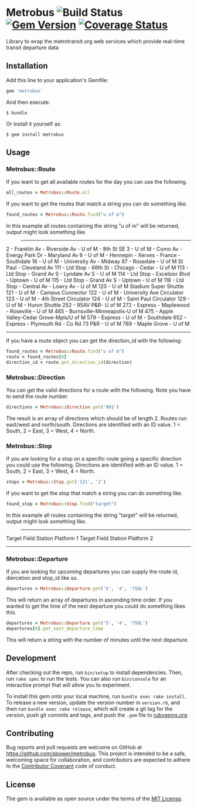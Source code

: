 # Metrobus ![Build Status](https://api.travis-ci.org/sbower/metrobus.svg) [![Gem Version](https://badge.fury.io/rb/metrobus.svg)](https://badge.fury.io/rb/metrobus) [![Coverage Status](https://coveralls.io/repos/github/sbower/metrobus/badge.svg?branch=master)](https://coveralls.io/github/sbower/metrobus?branch=master)

Library to wrap the metrotransit.org web services which provide real-time transit departure data

## Installation

Add this line to your application's Gemfile:

```ruby
gem 'metrobus'
```

And then execute:

    $ bundle

Or install it yourself as:

    $ gem install metrobus

## Usage

### Metrobus::Route

If you want to get all available routes for the day you can use the following.

```ruby
all_routes = Metrobus::Route.all
```

If you want to get the routes that match a string you can do something like.

```ruby
found_routes = Metrobus::Route.find("u of m")
```

In this example all routes containing the string "u of m" will be returned,
output might look something like.

>*************************
2 - Franklin Av - Riverside Av - U of M - 8th St SE
3 - U of M - Como Av - Energy Park Dr - Maryland Av
6 - U of M - Hennepin - Xerxes - France - Southdale
16 - U of M - University Av - Midway
87 - Rosedale - U of M St Paul - Cleveland Av
111 - Ltd Stop - 66th St - Chicago - Cedar - U of M
113 - Ltd Stop - Grand Av S - Lyndale Av S - U of M
114 - Ltd Stop - Excelsior Blvd - Uptown - U of M
115 - Ltd Stop - Grand Av S - Uptown - U of M
118 - Ltd Stop - Central Av - Lowry Av - U of M
120 - U of M Stadium Super Shuttle
121 - U of M - Campus Connector
122 - U of M - University Ave Circulator
123 - U of M - 4th Street Circulator
124 - U of M - Saint Paul Circulator
129 - U of M - Huron Shuttle
252 - 95AV P&R- U of M
272 - Express - Maplewood - Roseville - U of M
465 - Burnsville-Minneapolis-U of M
475 - Apple Valley-Cedar Grove-Mpls/U of M
579 - Express - U of M - Southdale
652 - Express - Plymouth Rd - Co Rd 73 P&R - U of M
789 - Maple Grove - U of M
*************************

If you have a route object you can get the direction_id with the following:

```ruby
found_routes = Metrobus::Route.find("u of m")
route = found_routes[0]
direction_id = route.get_direction_id(direction)
```

### Metrobus::Direction

You can get the valid directions for a route with the following.  Note you have
to send the route number.

```ruby
directions = Metrobus::Direction.get('901')
```
The result is an array of directions which should be of length 2.  Routes run
east/west and north/south.  Directions are identified with an ID value. 1 = South,
2 = East, 3 = West, 4 = North.


### Metrobus::Stop

If you are looking for a stop on a specific route going a specific direction
you could use the following.  Directions are identified with an ID value.
1 = South, 2 = East, 3 = West, 4 = North.

```ruby
stops = Metrobus::Stop.get('121', '2')
```

If you want to get the stop that match a string you can do something like.

```ruby
found_stop = Metrobus::Stop.find("target")
```

In this example all routes containing the string "target" will be returned,
output might look something like.

>*************************
Target Field Station Platform 1
Target Field Station Platform 2
*************************

### Metrobus::Departure

If you are looking for upcoming departures you can supply the route id, diercetion and stop_id like so.

```ruby
departures = Metrobus::Departure.get('5', '4', '7SOL')
```
This will return an array of departures in ascending time order.  If you wanted to get the time of the next departure
you could do something likes this.

```ruby
departures = Metrobus::Departure.get('5', '4', '7SOL')
departures[0].get_next_departure_time
```
This will return a string with the number of minutes until the next departure.

## Development

After checking out the repo, run `bin/setup` to install dependencies. Then, run `rake spec` to run the tests. You can also run `bin/console` for an interactive prompt that will allow you to experiment.

To install this gem onto your local machine, run `bundle exec rake install`. To release a new version, update the version number in `version.rb`, and then run `bundle exec rake release`, which will create a git tag for the version, push git commits and tags, and push the `.gem` file to [rubygems.org](https://rubygems.org).

## Contributing

Bug reports and pull requests are welcome on GitHub at https://github.com/sbower/metrobus. This project is intended to be a safe, welcoming space for collaboration, and contributors are expected to adhere to the [Contributor Covenant](http://contributor-covenant.org) code of conduct.


## License

The gem is available as open source under the terms of the [MIT License](http://opensource.org/licenses/MIT).

